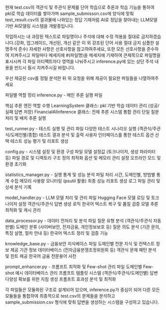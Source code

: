 현재 test.csv의 객관식 및 주관식 문제를 단어 학습으로 추론과 학습 기능을 통하여 pkl로 학습 데이터를 쌓아가며 sample_submisson.csv에 양식에 맞춰 test_result.csv의 결과물에 나와있는 정답 기재처럼 AI로 정답을 찾아내는 LLM모델 기반 AI모델링 시스템을 개발중입니다.

작업하시는 내 과장된 텍스트로 파일명이나 주석에 대해 수정 적용을 절대로 금지하겠습니다.(강화, 업그레이드, 개선된, 개선 같은 이 외 강조된 단어 사용 절대 금지 심플한 설명주석 준수) 자세한 사항은 선호사항을 참고하여주세요, 또한 모든 선호사항을 준수하여 지켜주시고
파일마다 메세지에 #(파일명)을 메세지에 기재하여 큰제목으로 파일명을 표시시켜 각 파일 아티팩트마다 영역을 나눠주시고
inference.py에 있는 상단 주석 내용을 반드시 필시 지켜주시길 바랍니다.

우선 제공된 csv를 정밀 분석한 뒤 위 요청을 위해 제공이 필요한 파일들을 나열하여주세요

파일별 역할 정리
inference.py - 메인 추론 실행 파일

핵심 추론 엔진 역할 수행
LearningSystem 클래스: pkl 기반 학습 데이터 관리 (성공/실패 답변 저장)
FinancialAIInference 클래스: 전체 추론 시스템 통합 관리
단일 질문 처리 및 배치 추론 실행

test_runner.py - 테스트 실행 및 관리 파일
다양한 테스트 시나리오 실행 (객관식/주관식/도메인별/종합)
테스트 결과 분석 및 출력
사용자 인터페이스를 통한 테스트 옵션 선택
테스트 성능 평가 및 리포트 생성

config.py - 시스템 설정 및 환경 구성 파일
모델 설정값 (토크나이저, 생성 파라미터 등)
파일 경로 및 디렉토리 구조 정의
최적화 옵션 및 메모리 관리 설정
오프라인 모드 및 환경 초기화

statistics_manager.py - 실행 통계 및 성능 분석 파일
처리 시간, 도메인별, 방법별 통계 수집
메모리 사용량 모니터링 (psutil 활용)
최종 성능 리포트 생성
로그 파일 관리 및 상세 분석 기록

model_handler.py - LLM 모델 처리 및 관리 파일
Hugging Face 모델 로딩 및 토크나이저 설정
객관식/주관식 답변 생성 로직
한국어 텍스트 복구 및 품질 검증
모델 추론 최적화 및 캐시 관리

data_processor.py - 데이터 전처리 및 분석 파일
질문 유형 분석 (객관식/주관식 자동 판별)
도메인 분류 (사이버보안, 전자금융, 개인정보보호 등)
질문 의도 분석 (기관 문의, 특징 설명, 절차 안내 등)
한국어 텍스트 정리 및 검증 기능

knowledge_base.py - 금융보안 지식베이스 파일
도메인별 전문 지식 및 컨텍스트 정보 제공
기관 정보 데이터베이스 (전자금융분쟁조정위원회 등)
객관식 문제 패턴 분석 및 힌트 제공
한국어 금융 전문용어 사전

prompt_enhancer.py - 프롬프트 최적화 및 Few-shot 관리 파일
도메인별 Few-shot 예시 데이터베이스 관리
프롬프트 템플릿 시스템 (객관식/주관식/도메인별)
답변 다양성 확보를 위한 지침 생성
프롬프트 효과성 분석 및 최적화

각 파일들은 모듈화된 구조로 설계되어 있으며, inference.py가 중심이 되어 다른 모든 모듈들을 통합하여 최종적으로 test.csv의 문제들을 분석하고 sample_submission.csv 형식에 맞춰 답변을 생성하는 시스템을 구성하고 있습니다.